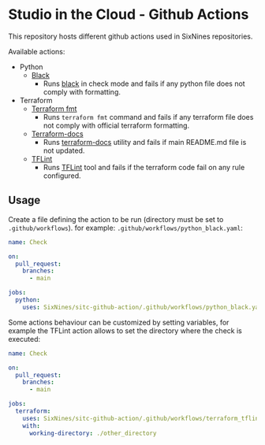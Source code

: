 # Studio in the Cloud - Github Actions

This repository hosts different github actions used in SixNines repositories.

Available actions:

- Python
  - [Black](.github/workflows/python_black.yaml)
    - Runs [black](https://black.readthedocs.io/en/stable/) in check mode and fails if any python file does not comply with formatting.
- Terraform
  - [Terraform fmt](.github/workflows/terraform_format.yaml)
    - Runs `terraform fmt` command and fails if any terraform file does not comply with official terraform formatting.
  - [Terraform-docs](.github/workflows/terraform_docs.yaml)
    - Runs [terraform-docs](https://terraform-docs.io/) utility and fails if main README.md file is not updated.
  - [TFLint](.github/workflows/terraform_tflint.yaml)
    - Runs [TFLint](https://github.com/terraform-linters/tflint) tool and fails if the terraform code fail on any rule configured.

## Usage

Create a file defining the action to be run (directory must be set to `.github/workflows`). for example: `.github/workflows/python_black.yaml`:

```yaml
name: Check

on:
  pull_request:
    branches:
      - main

jobs:
  python:
    uses: SixNines/sitc-github-action/.github/workflows/python_black.yaml@v5
```

Some actions behaviour can be customized by setting variables, for example the TFLint action allows to set the directory where the check is executed:

```yaml
name: Check

on:
  pull_request:
    branches:
      - main

jobs:
  terraform:
    uses: SixNines/sitc-github-action/.github/workflows/terraform_tflint.yaml@tflint
    with:
      working-directory: ./other_directory
```
